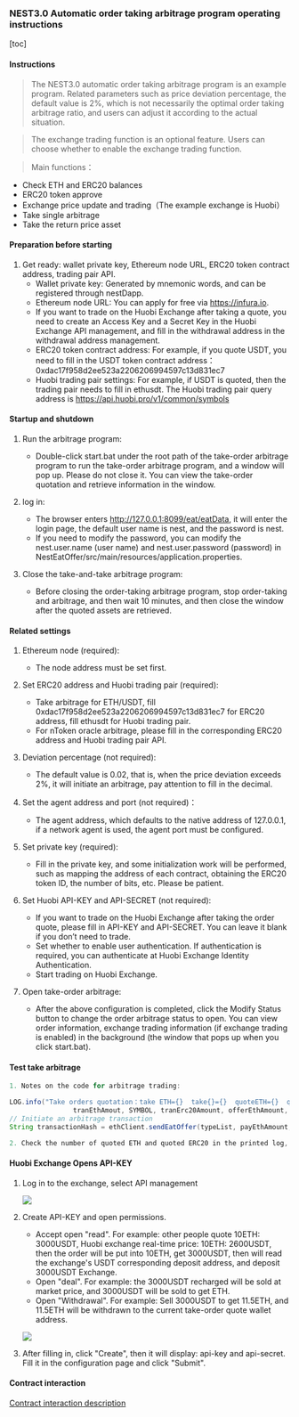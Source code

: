 ### NEST3.0 Automatic order taking arbitrage program operating instructions

[toc]

#### Instructions
>The NEST3.0 automatic order taking arbitrage program is an example program. Related parameters such as price deviation percentage, the default value is 2%, which is not necessarily the optimal order taking arbitrage ratio, and users can adjust it according to the actual situation.

>The exchange trading function is an optional feature. Users can choose whether to enable the exchange trading function.

>Main functions：
   * Check ETH and ERC20 balances
   * ERC20 token approve
   * Exchange price update and trading（The example exchange is Huobi）
   * Take single arbitrage
   * Take the return price asset

#### Preparation before starting

1. Get ready: wallet private key, Ethereum node URL, ERC20 token contract address, trading pair API.
   * Wallet private key: Generated by mnemonic words, and can be registered through nestDapp.
   * Ethereum node URL: You can apply for free via https://infura.io.
   * If you want to trade on the Huobi Exchange after taking a quote, you need to create an Access Key and a Secret Key in the Huobi Exchange API management, and fill in the withdrawal address in the withdrawal address management.
   * ERC20 token contract address: For example, if you quote USDT, you need to fill in the USDT token contract address： 0xdac17f958d2ee523a2206206994597c13d831ec7
   * Huobi trading pair settings: For example, if USDT is quoted, then the trading pair needs to fill in ethusdt. The Huobi trading pair query address is https://api.huobi.pro/v1/common/symbols


#### Startup and shutdown

1. Run the arbitrage program:
   * Double-click start.bat under the root path of the take-order arbitrage program to run the take-order arbitrage program, and a window will pop up. Please do not close it. You can view the take-order quotation and retrieve information in the window.

2. log in:
   * The browser enters http://127.0.0.1:8099/eat/eatData, it will enter the login page, the default user name is nest, and the password is nest.
   * If you need to modify the password, you can modify the nest.user.name (user name) and nest.user.password (password) in NestEatOffer/src/main/resources/application.properties.

3. Close the take-and-take arbitrage program:
   * Before closing the order-taking arbitrage program, stop order-taking and arbitrage, and then wait 10 minutes, and then close the window after the quoted assets are retrieved.

#### Related settings

1. Ethereum node (required):
   * The node address must be set first.

2. Set ERC20 address and Huobi trading pair (required):
   * Take arbitrage for ETH/USDT, fill 0xdac17f958d2ee523a2206206994597c13d831ec7 for ERC20 address, fill ethusdt for Huobi trading pair.
   * For nToken oracle arbitrage, please fill in the corresponding ERC20 address and Huobi trading pair API.

3. Deviation percentage (not required):
   * The default value is 0.02, that is, when the price deviation exceeds 2%, it will initiate an arbitrage, pay attention to fill in the decimal.

4. Set the agent address and port (not required)：
   * The agent address, which defaults to the native address of 127.0.0.1, if a network agent is used, the agent port must be configured.

5. Set private key (required):
   * Fill in the private key, and some initialization work will be performed, such as mapping the address of each contract, obtaining the ERC20 token ID, the number of bits, etc. Please be patient.

6. Set Huobi API-KEY and API-SECRET (not required):
   * If you want to trade on the Huobi Exchange after taking the order quote, please fill in API-KEY and API-SECRET. You can leave it blank if you don’t need to trade.
   * Set whether to enable user authentication. If authentication is required, you can authenticate at Huobi Exchange Identity Authentication.
   * Start trading on Huobi Exchange.

7. Open take-order arbitrage:
   * After the above configuration is completed, click the Modify Status button to change the order arbitrage status to open. You can view order information, exchange trading information (if exchange trading is enabled) in the background (the window that pops up when you click start.bat).

#### Test take arbitrage

```java
1. Notes on the code for arbitrage trading:

LOG.info("Take orders quotation：take ETH={}  take{}={}  quoteETH={}  quote{}={}  payEthAmount={}",
                tranEthAmout, SYMBOL, tranErc20Amount, offerEthAmount, SYMBOL, offerErc20Amount, payEthAmount);
// Initiate an arbitrage transaction
String transactionHash = ethClient.sendEatOffer(typeList, payEthAmount, method, gasPrice);

2. Check the number of quoted ETH and quoted ERC20 in the printed log, and check the data.
```

#### Huobi Exchange Opens API-KEY

1. Log in to the exchange, select API management

   ![](./picture/API-KEY-1.png)

2. Create API-KEY and open permissions.

   * Accept open "read". For example: other people quote 10ETH: 3000USDT, Huobi exchange real-time price: 10ETH: 2600USDT, then the order will be put into 10ETH, get 3000USDT, then will read the exchange's USDT corresponding deposit address, and deposit 3000USDT Exchange.
   * Open "deal". For example: the 3000USDT recharged will be sold at market price, and 3000USDT will be sold to get ETH.
   * Open "Withdrawal". For example: Sell 3000USDT to get 11.5ETH, and 11.5ETH will be withdrawn to the current take-order quote wallet address.

   ![](./picture/API-KEY-2.png)

3. After filling in, click "Create", then it will display: api-key and api-secret. Fill it in the configuration page and click "Submit".


#### Contract interaction

[Contract interaction description](./NestEatOffer/README.md)

